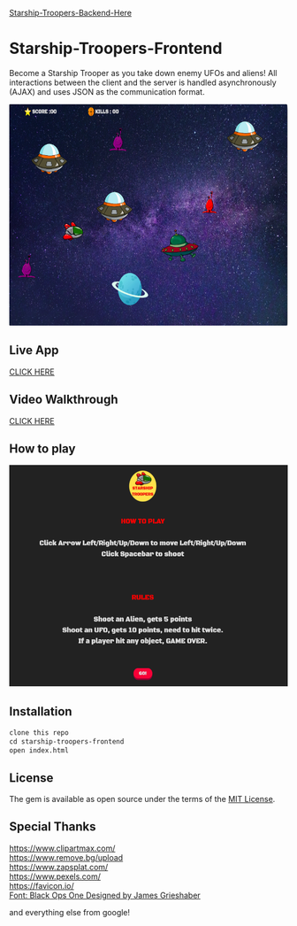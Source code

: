 [Starship-Troopers-Backend-Here](https://github.com/Tanattha/starship-troopers-backend)

# Starship-Troopers-Frontend

Become a Starship Trooper as you take down enemy UFOs and aliens! All interactions between the client and the server is handled asynchronously (AJAX) and uses JSON as the communication format.

<img src="./src/game.png" width="640" height="400" />

## Live App

[CLICK HERE](https://tanattha.github.io/starship-troopers-frontend)

## Video Walkthrough

[CLICK HERE](https://youtu.be/MRv4XRmLPM4)


## How to play

<img src="./src/howtoplay.png" width="640" height="400" />

## Installation

```
clone this repo
cd starship-troopers-frontend
open index.html
```

## License

The gem is available as open source under the terms of the [MIT License](https://opensource.org/licenses/MIT).


## Special Thanks

https://www.clipartmax.com/<br />
https://www.remove.bg/upload<br />
https://www.zapsplat.com/<br />
https://www.pexels.com/<br />
https://favicon.io/<br />
[Font: Black Ops One Designed by James Grieshaber](https://fonts.google.com/specimen/Black+Ops+One#standard-styles)

and everything else from google!

